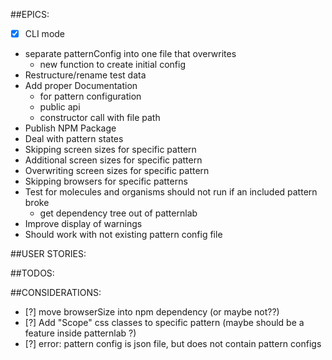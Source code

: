 ##EPICS:
* [x] CLI mode
* separate patternConfig into one file that overwrites
    * new function to create initial config
* Restructure/rename test data
* Add proper Documentation 
    * for pattern configuration
    * public api
    * constructor call with file path
* Publish NPM Package
* Deal with pattern states
* Skipping screen sizes for specific pattern
* Additional screen sizes for specific pattern
* Overwriting screen sizes for specific pattern
* Skipping browsers for specific patterns
* Test for molecules and organisms should not run if an included pattern broke
    * get dependency tree out of patternlab
* Improve display of warnings
* Should work with not existing pattern config file

##USER STORIES: 


##TODOS:


##CONSIDERATIONS:
* [?] move browserSize into npm dependency (or maybe not??)
* [?] Add "Scope" css classes to specific pattern (maybe should be a feature inside patternlab ?)
* [?] error: pattern config is json file, but does not contain pattern configs